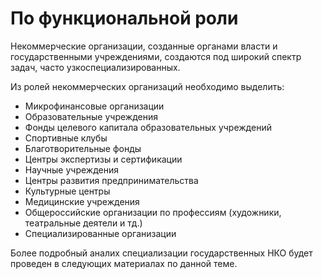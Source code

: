 # По функциональной роли

Некоммерческие организации, созданные органами власти и государственными учреждениями, создаются под широкий спектр задач, часто узкоспециализированных.

Из ролей некоммерческих организаций необходимо выделить:

- Микрофинансовые организации
- Образовательные учреждения
- Фонды целевого капитала образовательных учреждений
- Спортивные клубы
- Благотворительные фонды
- Центры экспертизы и сертификации
- Научные учреждения
- Центры развития предпринимательства
- Культурные центры
- Медицинские учреждения
- Общероссийские организации по профессиям (художники, театральные деятели и тд.)
- Специализированные организации

Более подробный аналих специализации государственных НКО будет проведен в следующих материалах по данной теме.
